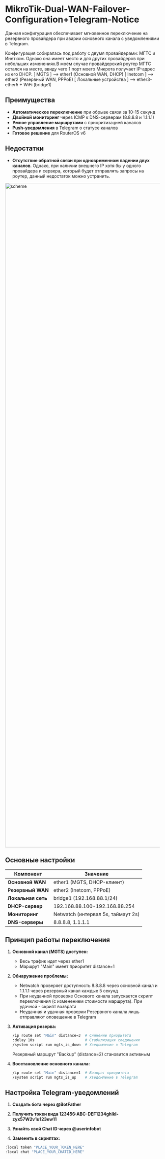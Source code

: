 # MikroTik-Dual-WAN-Failover-Configuration+Telegram-Notice

Данная конфигурация обеспечивает мгновенное переключение на резервного провайдера при аварии основного канала с уведомлениями в Telegram.

Конфигурация собиралась под работу с двумя провайдерами: МГТС и Инетком. Однако она имеет место и для других провайдеров при небольших изменениях.В моём случае провайдерский роутер МГТС остался на месте, ввиду чего 1 порт моего Микрота получает IP-адрес из его DHCP.
[ MGTS ] --> ether1 (Основной WAN, DHCP)
[ Inetcom ] --> ether2 (Резервный WAN, PPPoE)
[ Локальные устройства ] --> ether3-ether5 + WiFi (bridge1)

## Преимущества
- **Автоматическое переключение** при обрыве связи за 10-15 секунд
- **Двойной мониторинг** через ICMP к DNS-серверам (8.8.8.8 и 1.1.1.1)
- **Умное управление маршрутами** с приоритизацией каналов
- **Push-уведомления** в Telegram о статусе каналов
- **Готовое решение** для RouterOS v6

## Недостатки
- **Отсутствие обратной связи при одновременном падении двух каналов**. Однако, при наличии внешнего IP хотя бы у одного провайдера и сервера, который будет отправлять запросы на роутер, данный недостаток можно устранить.

<img width="1785" height="2157" alt="scheme" src="https://github.com/user-attachments/assets/5e55f8f0-803c-4b3a-9d5f-ec4813c65000" />

## Основные настройки

| Компонент          | Значение                                |
|--------------------|-----------------------------------------|
| **Основной WAN**   | ether1 (MGTS, DHCP-клиент)              |
| **Резервный WAN**  | ether2 (Inetcom, PPPoE)                 |
| **Локальная сеть** | bridge1 (192.168.88.1/24)               |
| **DHCP-сервер**    | 192.168.88.100-192.168.88.254           |
| **Мониторинг**     | Netwatch (интервал 5s, таймаут 2s)      |
| **DNS-серверы**    | 8.8.8.8, 1.1.1.1                        |

## Принцип работы переключения
1. **Основной канал (MGTS) доступен:**
   - Весь трафик идет через ether1
   - Маршрут "Main" имеет приоритет distance=1

2. **Обнаружение проблемы:**
   - Netwatch проверяет доступность 8.8.8.8 через основной канал и 1.1.1.1 через резервный канал каждые 5 секунд
   - При неудачной проверке Основого канала запускается скрипт переключения (с изменением стоимости маршрута). При удачной - скрипт возврата
   - Неудачная и удачная проверки Резервного канала лишь отправляют оповещение в Telegram

3. **Активация резерва:**
   ```bash
   /ip route set "Main" distance=3  # Снижение приоритета
   :delay 10s                       # Стабилизация соединения
   /system script run mgts_is_down  # Уведомление в Telegram
   ```
   Резервный маршрут "Backup" (distance=2) становится активным
   
4. **Восстановление основного канала:**
    ```bash
    /ip route set "Main" distance=1  # Возврат приоритета
    /system script run mgts_is_up    # Уведомление в Telegram
    ```
## Настройка Telegram-уведомлений
1. **Создать бота через @BotFather**

2. **Получить токен вида 123456:ABC-DEF1234ghIkl-zyx57W2v1u123ew11**

3. **Узнайть свой Chat ID через @userinfobot**

4. **Заменить в скриптах:**
  ```bash
  :local token "PLACE_YOUR_TOKEN_HERE"
  :local chat "PLACE_YOUR_CHATID_HERE"
  ```
